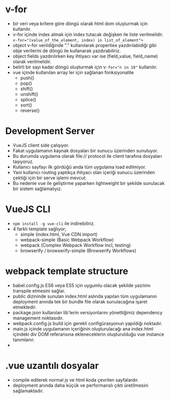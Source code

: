 # **v-for**
- bir veri veya kritere göre döngü olarak html dom oluşturmak için kullanılır.
- v-for içinde index almak için index tutacak değişken ile liste verilmelidir. `v-for="(value_of_the_element, index) in list_of_element">`
- object v-for verildiğinde "." kullanılarak properties yazdırılabidiği gibi obje verilerini de döngü ile kullanarak yazdırabiliriz.
- object fields yazdırılırken key ihtiyacı var ise  (field_value, field_name) olarak verilmelidir.
- belirli bir sayı kadar döngü oluşturmak için v`-for="n in 10"` kullanılır.
- vue içinde kullanılan array ler için sağlanan fonksiyonalite
   - push()
   - pop()
   - shift()
   - unshift()
   - splice()
   - sort()
   - reverse()

# **Development Server**
- VueJS client side çalışıyor.
- Fakat uygulamanın kaynak dosyaları bir sunucu üzerinden sunuluyor.
- Bu durumda uygulama olarak  file:// protocol ile client tarafına dosyaları taşıyoruz.
- Kullanıcı sayfayı ilk gördüğü anda tüm uygulama load edilmiyor.
- Yani kullanıcı routing yaptıkça ihtiyacı olan içeriği sunucu üzerinden çektiği için bir serve işlemi mevcut.
- Bu nedenle vue ile geliştirme yaparken lightweight bir şekilde sunulacak bir sistem sağlamalıyız.

# **VueJS CLI**
- `npm install -g vue-cli` ile indirebiliriz.
- 4 farklı template sağlıyor;
    - simple (index.html, Vue CDN import)
    - webpack-simple (Basic Webpack Workflow)
    - webpack (Complex Webpack Workflow Incl, testing)
    - browserify / browserify-simple (Browserify Workflows)

# **webpack template structure**
- babel.config.js ES6 veya ES5 için uygumlu olacak şekilde yazılımı transpile etmesini sağlar.
- public dizininde sunulan index.html aslında yapılan tüm uygulamanın deployment anında tek bir bundle file olarak sunulacağına işaret etmektedir.
- package.json kullanılan lib'lerin versiyonlarını yönettiğimiz dependency management noktasıdır.
- webpack.config.js build için gerekli configürasyonun yapıldığı noktadır.
- main.js içinde uygulamanın içeriğinin oluşturulacağı ana index.html içindeki div DOM referansına ekleneceklerin oluşturulduğu vue instance tanımlanır.
- 
#  **.vue  uzantılı dosyalar**
- compile edilerek normal js ve html koda çevrilen sayfalardır.
- deployment anında daha küçük ve performanslı çıktı üretilmesini sağlamaktadır.